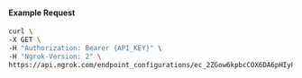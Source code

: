 <!-- Code generated for API Clients. DO NOT EDIT. -->

#### Example Request

```bash
curl \
-X GET \
-H "Authorization: Bearer {API_KEY}" \
-H "Ngrok-Version: 2" \
https://api.ngrok.com/endpoint_configurations/ec_2ZGow6kpbcCOX6DA6pHIy8HiJDN/mutual_tls
```
